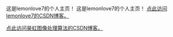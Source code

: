 这是lemonlove7的个人主页！
这是lemonlove7的个人主页！
[点此访问lemonlove7的CSDN博客。](https://blog.csdn.net/Kris__zhang)

[点此访问昊虹图像处理算法的CSDN博客。](https://blog.csdn.net/wenhao_ir)
